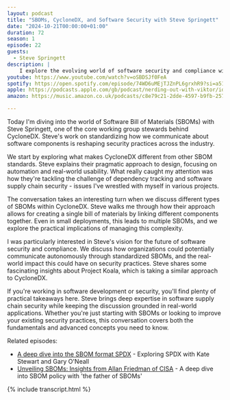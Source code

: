 ```yaml
---
layout: podcast
title: "SBOMs, CycloneDX, and Software Security with Steve Springett"
date: "2024-10-21T00:00:00+01:00"
duration: 72
season: 1
episode: 22
guests:
  - Steve Springett
description: |
    I explore the evolving world of software security and compliance with Steve Springett, diving into how SBOMs and CycloneDX are reshaping how we track and secure our software supply chains. We discuss practical approaches to implementing these tools and the real impact they're having on enterprise security.
youtube: https://www.youtube.com/watch?v=oSBDSJf0FeA
spotify: https://open.spotify.com/episode/74WD6uMEjTJZnPL6grxhR9?si=a51f89c310444f0c
apple: https://podcasts.apple.com/gb/podcast/nerding-out-with-viktor/id1722663295?i=1000673783333
amazon: https://music.amazon.co.uk/podcasts/c8e79c21-2dde-4597-b9fb-257ecbc2bf29/episodes/1fab0c8c-05d1-4cc8-b897-6b86b0619976/nerding-out-with-viktor-sboms-cyclonedx-and-software-security-with-steve-springett

---
```


Today I'm diving into the world of Software Bill of Materials (SBOMs) with Steve Springett, one of the core working group stewards behind CycloneDX. Steve's work on standardizing how we communicate about software components is reshaping security practices across the industry.

We start by exploring what makes CycloneDX different from other SBOM standards. Steve explains their pragmatic approach to design, focusing on automation and real-world usability. What really caught my attention was how they're tackling the challenge of dependency tracking and software supply chain security - issues I've wrestled with myself in various projects.

The conversation takes an interesting turn when we discuss different types of SBOMs within CycloneDX. Steve walks me through how their approach allows for creating a single bill of materials by linking different components together. Even in small deployments, this leads to multiple SBOMs, and we explore the practical implications of managing this complexity.

I was particularly interested in Steve's vision for the future of software security and compliance. We discuss how organizations could potentially communicate autonomously through standardized SBOMs, and the real-world impact this could have on security practices. Steve shares some fascinating insights about Project Koala, which is taking a similar approach to CycloneDX.

If you're working in software development or security, you'll find plenty of practical takeaways here. Steve brings deep expertise in software supply chain security while keeping the discussion grounded in real-world applications. Whether you're just starting with SBOMs or looking to improve your existing security practices, this conversation covers both the fundamentals and advanced concepts you need to know.

Related episodes:
* [A deep dive into the SBOM format SPDX](/podcast/S02E01) - Exploring SPDX with Kate Stewart and Gary O'Neall
* [Unveiling SBOMs: Insights from Allan Friedman of CISA](/podcast/S01E16) - A deep dive into SBOM policy with 'the father of SBOMs'

{% include transcript.html %}